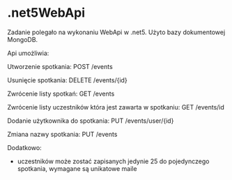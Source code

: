 # .net5WebApi
Zadanie polegało na wykonaniu WebApi w .net5.
Użyto bazy dokumentowej MongoDB.

Api umożliwia: 

Utworzenie spotkania:
POST /events

Usunięcie spotkania:
DELETE /events/{id}

Zwrócenie listy spotkań:
GET /events

Zwrócenie listy uczestników która jest zawarta w spotkaniu:
GET /events/id

Dodanie użytkownika do spotkania:
PUT /events/user/{id}

Zmiana nazwy spotkania:
PUT /events

Dodatkowo:
- uczestników może zostać zapisanych jedynie 25 do pojedynczego spotkania, wymagane są unikatowe maile
